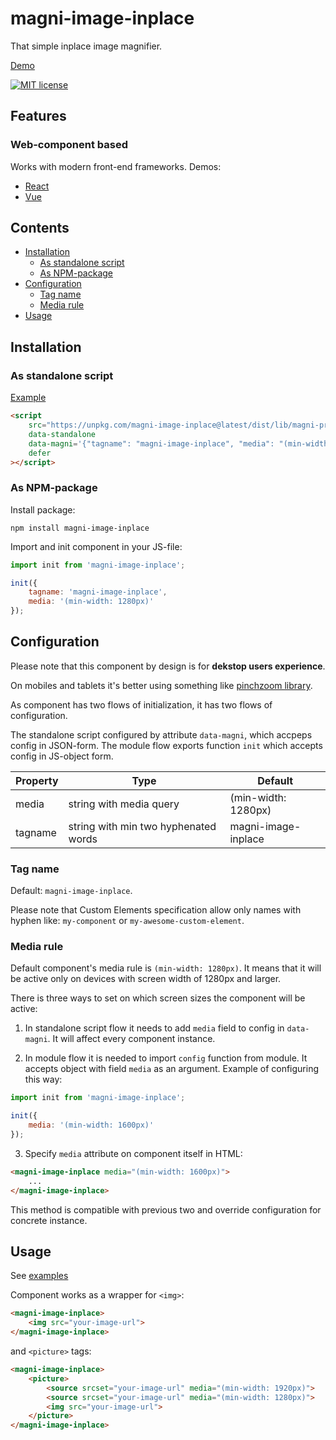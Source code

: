 # magni-image-inplace

That simple inplace image magnifier.

[Demo](https://tatarianbarbarian.github.io/magni-image-inplace/)

[![MIT license](https://img.shields.io/badge/license-MIT-brightgreen.svg)](http://opensource.org/licenses/MIT)

## Features

### Web-component based
Works with modern front-end frameworks.
Demos:
- [React](https://codesandbox.io/s/magni-image-inplace-react-example-8cox6)
- [Vue](https://codesandbox.io/s/magni-image-inplace-vue-example-gvehq)

## Contents
  - [Installation](#installation)
    - [As standalone script](#as-standalone-script)
    - [As NPM-package](#as-npm-package)
  - [Configuration](#configuration)
    - [Tag name](#tag-name)
    - [Media rule](#media-rule)
  - [Usage](#usage)

## Installation 

### As standalone script 

[Example](https://codesandbox.io/s/magni-image-inplace-standalone-script-example-s3z7y)

```html
<script 
    src="https://unpkg.com/magni-image-inplace@latest/dist/lib/magni-preview-inplace.umd.js"
    data-standalone
    data-magni='{"tagname": "magni-image-inplace", "media": "(min-width: 1280px)"}'
    defer
></script>
```

### As NPM-package 

Install package:

```
npm install magni-image-inplace
```

Import and init component in your JS-file:

```js
import init from 'magni-image-inplace';

init({
    tagname: 'magni-image-inplace',
    media: '(min-width: 1280px)'
});
```

## Configuration

Please note that this component by design is for **dekstop users experience**. 

On mobiles and tablets it's better using something like [pinchzoom library](https://manuelstofer.github.io/pinchzoom/).

As component has two flows of initialization, it has two flows of configuration.

The standalone script configured by attribute `data-magni`, which accpeps config in JSON-form. 
The module flow exports function `init` which accepts config in JS-object form.

| Property | Type                                 | Default             |
|----------|--------------------------------------|---------------------|
| media    | string with media query              | (min-width: 1280px) |
| tagname  | string with min two hyphenated words | magni-image-inplace |


### Tag name

Default: `magni-image-inplace`.

Please note that Custom Elements specification allow only names with hyphen like: `my-component` or `my-awesome-custom-element`.

### Media rule

Default component's media rule is `(min-width: 1280px)`. 
It means that it will be active only on devices with screen width of 1280px and larger.

There is three ways to set on which screen sizes the component will be active:

1. In standalone script flow it needs to add `media` field to config in `data-magni`.
It will affect every component instance.

2. In module flow it is needed to import `config` function from module. It accepts object with field `media` as an argument.
Example of configuring this way:

```js
import init from 'magni-image-inplace';

init({
    media: '(min-width: 1600px)'
});
```

3. Specify `media` attribute on component itself in HTML:

```html
<magni-image-inplace media="(min-width: 1600px)">
    ...
</magni-image-inplace>
```

This method is compatible with previous two and override configuration for concrete instance.

## Usage

See [examples](https://tatarianbarbarian.github.io/magni-image-inplace/)

Component works as a wrapper for `<img>`:

```html
<magni-image-inplace>
    <img src="your-image-url">
</magni-image-inplace>
```

and `<picture>` tags:

```html
<magni-image-inplace>
    <picture>
        <source srcset="your-image-url" media="(min-width: 1920px)">
        <source srcset="your-image-url" media="(min-width: 1280px)">
        <img src="your-image-url">
    </picture>
</magni-image-inplace>
```
